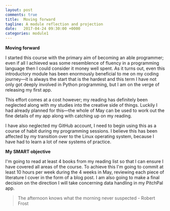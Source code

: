 ```yaml
---
layout: post
comments: true
title:  Moving forward
tagline: A module reflection and projection
date:   2017-04-24 09:30:00 +0000
categories: module1
---
```


**Moving forward**

I started this course with the primary aim of becoming an able programmer; even if all I achieved was some resemblence of fluency in a programming language then I could consider it money well spent. As it turns out, even this introductory module has been enormously beneficial to me on my coding journey&mdash;it is always the start that is the hardest and this term I have not only got deeply involved in Python programming, but I am on the verge of releasing my first app.

This effort comes at a cost however; my reading has definitely been neglected along with my studies into the creative side of things. Luckily I had already planned for this&mdash;the whole of May can be used to work out the fine details of my app along with catching up on my reading.

I have also neglected my GitHub account, I need to begin using this as a course of habit during my programming sessions. I believe this has been affected by my transition over to the Linux operating system, because I have had to learn a lot of new systems of practice.

**My SMART objective**

I'm going to read at least 4 books from my reading list so that I can ensure I have covered all areas of the course. To achieve this I'm going to commit at least 10 hours per week during the 4 weeks in May, reviewing each piece of literature I cover in the form of a blog post. I am also going to make a final decision on the direction I will take concerning data handling in my PitchPal app.

> The afternoon knows what the morning never suspected - Robert Frost
